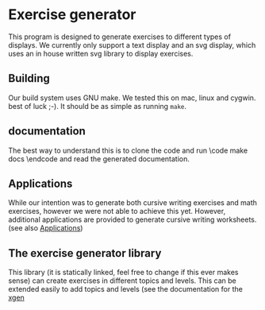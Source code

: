 # Exercise generator
This program is designed to generate exercises to different types of displays. We currently only support a text display and an svg display, which uses an in house written svg library to display exercises.

## Building
Our build system uses GNU make. We tested this on mac, linux and cygwin. best of luck ;-). It should be as simple as running `make`.

## documentation
The best way to understand this is to clone the code and run 
\code
make docs
\endcode
and read the generated documentation.

## Applications
While our intention was to generate both cursive writing exercises and math exercises, however we were not able to achieve this yet. However, additional applications are provided to generate cursive writing worksheets. (see also [Applications](md_src_apps_apps.html))

## The exercise generator library
This library (it is statically linked, feel free to change if this ever makes sense) can create exercises in different topics and levels. This can be extended easily to add topics and levels (see the documentation for the [xgen](group__education.html)
